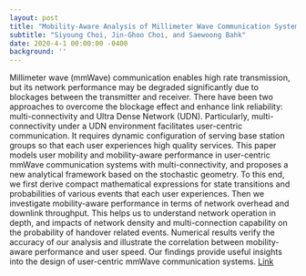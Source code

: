 ```yaml
---
layout: post
title: "Mobility-Aware Analysis of Millimeter Wave Communication Systems With Blockages"
subtitle: "Siyoung Choi, Jin-Ghoo Choi, and Saewoong Bahk"
date: 2020-4-1 00:00:00 -0400
background: ''
---
```


Millimeter wave (mmWave) communication enables high rate transmission, but its network performance may be degraded significantly due to blockages between the transmitter and receiver. There have been two approaches to overcome the blockage effect and enhance link reliability: multi-connectivity and Ultra Dense Network (UDN). Particularly, multi-connectivity under a UDN environment facilitates user-centric communication. It requires dynamic configuration of serving base station groups so that each user experiences high quality services. This paper models user mobility and mobility-aware performance in user-centric mmWave communication systems with multi-connectivity, and proposes a new analytical framework based on the stochastic geometry. To this end, we first derive compact mathematical expressions for state transitions and probabilities of various events that each user experiences. Then we investigate mobility-aware performance in terms of network overhead and downlink throughput. This helps us to understand network operation in depth, and impacts of network density and multi-connection capability on the probability of handover related events. Numerical results verify the accuracy of our analysis and illustrate the correlation between mobility-aware performance and user speed. Our findings provide useful insights into the design of user-centric mmWave communication systems.
[Link](https://ieeexplore.ieee.org/document/9064594)